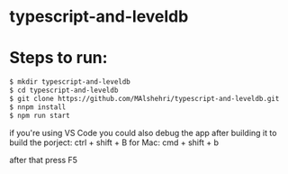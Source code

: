 # typescript-and-leveldb

# Steps to run:
```sh
$ mkdir typescript-and-leveldb
$ cd typescript-and-leveldb
$ git clone https://github.com/MAlshehri/typescript-and-leveldb.git
$ nnpm install
$ npm run start
```


if you're using VS Code you could also debug the app after building it
to build the porject: ctrl + shift + B for Mac: cmd + shift + b

after that press F5